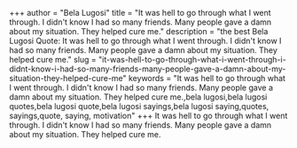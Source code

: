 +++
author = "Bela Lugosi"
title = "It was hell to go through what I went through. I didn't know I had so many friends. Many people gave a damn about my situation. They helped cure me."
description = "the best Bela Lugosi Quote: It was hell to go through what I went through. I didn't know I had so many friends. Many people gave a damn about my situation. They helped cure me."
slug = "it-was-hell-to-go-through-what-i-went-through-i-didnt-know-i-had-so-many-friends-many-people-gave-a-damn-about-my-situation-they-helped-cure-me"
keywords = "It was hell to go through what I went through. I didn't know I had so many friends. Many people gave a damn about my situation. They helped cure me.,bela lugosi,bela lugosi quotes,bela lugosi quote,bela lugosi sayings,bela lugosi saying,quotes, sayings,quote, saying, motivation"
+++
It was hell to go through what I went through. I didn't know I had so many friends. Many people gave a damn about my situation. They helped cure me.
